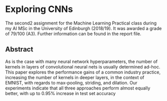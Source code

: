 # Exploring CNNs

The second2 assignment for the Machine Learning Practical class during my AI MSc in the University of Edinburgh (2018/19). It was awarded a grade of 79/100 (A3). Further information can be found in the report file.

## Abstract

As is the case with many neural network hyperparameters, the number of kernels in layers of
convolutional neural nets is usually determined
ad-hoc. This paper explores the performance
gains of a common industry practice, increasing the number of kernels in deeper layers, in the
context of EMNIST, with regards to max-pooling,
striding, and dilation. Our experiments indicate
that all three approaches perform almost equally
better, with up to 0.95% increase in test set accuracy
